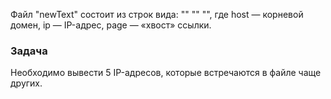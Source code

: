 Файл "newText" состоит из строк вида: "<host>" "<ip>" "<page>", где host — корневой домен, ip — IP-адрес, page — «хвост» ссылки.

### Задача

Необходимо вывести 5 IP-адресов, которые встречаются в файле чаще других.
